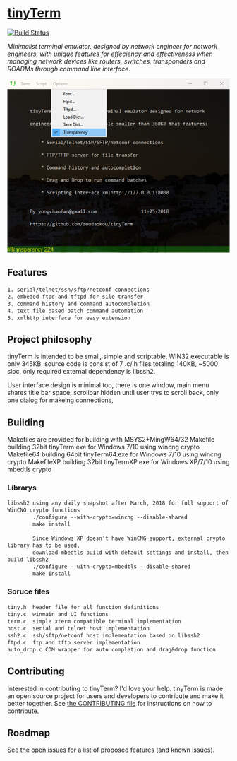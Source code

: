 # [tinyTerm](http://zoudaokou.github.io/tinyTerm)

[![Build Status](https://travis-ci.org/pages-themes/minimal.svg?branch=master)](https://travis-ci.org/pages-themes/minimal) 

*Minimalist terminal emulator, designed by network engineer for network engineers, with unique features for effeciency and effectiveness when managing network devices like routers, switches, transponders and ROADMs through command line interface.*

![Thumbnail of minimal](thumbnail.png)


## Features
    1. serial/telnet/ssh/sftp/netconf connections
    2. embeded ftpd and tftpd for sile transfer
    3. command history and command autocompletion
    4. text file based batch command automation
    5. xmlhttp interface for easy extension


## Project philosophy
tinyTerm is intended to be small, simple and scriptable, WIN32 executable is only 345KB, source code is consist of 7 .c/.h files totaling 140KB, ~5000 sloc, only required external dependency is libssh2. 

User interface design is minimal too, there is one window, main menu shares title bar space, scrollbar hidden until user trys to scroll back, only one dialog for makeing connections, 


## Building
Makefiles are provided for building with MSYS2+MingW64/32
    Makefile    building 32bit tinyTerm.exe for Windows 7/10 using wincng crypto
    Makefile64  building 64bit tinyTerm64.exe for Windows 7/10 using wincng crypto
    MakefileXP  building 32bit tinyTermXP.exe for Windows XP/7/10 using mbedtls crypto

### Librarys
    libssh2 using any daily snapshot after March, 2018 for full support of WinCNG crypto functions
            ./configure --with-crypto=wincng --disable-shared
            make install
            
            Since Windows XP doesn't have WinCNG support, external crypto library has to be used, 
            download mbedtls build with default settings and install, then build libssh2
            ./configure --with-crypto=mbedtls --disable-shared
            make install
            
### Soruce files
    tiny.h  header file for all function definitions
    tiny.c  winmain and UI functions
    term.c  simple xterm compatible terminal implementation
    host.c  serial and telnet host implementation
    ssh2.c  ssh/sftp/netconf host implementation based on libssh2
    ftpd.c  ftp and tftp server implementation
    auto_drop.c COM wrapper for auto completion and drag&drop function
    

## Contributing
Interested in contributing to tinyTerm? I'd love your help. tinyTerm is made an open source project for users and developers to contribute and make it better together. See [the CONTRIBUTING file](docs/CONTRIBUTING.md) for instructions on how to contribute.


## Roadmap
See the [open issues](https://github.com/zoudaokou/tinyTerm/issues) for a list of proposed features (and known issues).
